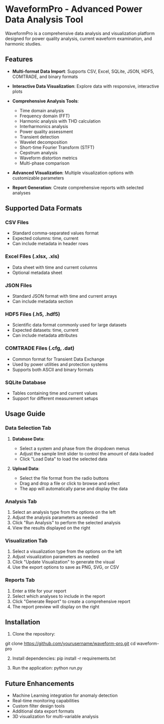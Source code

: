 # WaveformPro - Advanced Power Data Analysis Tool

WaveformPro is a comprehensive data analysis and visualization platform designed for power quality analysis, current waveform examination, and harmonic studies.

## Features

- **Multi-format Data Import**: Supports CSV, Excel, SQLite, JSON, HDF5, COMTRADE, and binary formats
- **Interactive Data Visualization**: Explore data with responsive, interactive plots
- **Comprehensive Analysis Tools**:
  - Time domain analysis
  - Frequency domain (FFT)
  - Harmonic analysis with THD calculation
  - Interharmonics analysis
  - Power quality assessment
  - Transient detection
  - Wavelet decomposition
  - Short-time Fourier Transform (STFT)
  - Cepstrum analysis
  - Waveform distortion metrics
  - Multi-phase comparison

- **Advanced Visualization**: Multiple visualization options with customizable parameters
- **Report Generation**: Create comprehensive reports with selected analyses

## Supported Data Formats

### CSV Files
- Standard comma-separated values format
- Expected columns: time, current
- Can include metadata in header rows

### Excel Files (.xlsx, .xls)
- Data sheet with time and current columns
- Optional metadata sheet

### JSON Files
- Standard JSON format with time and current arrays
- Can include metadata section

### HDF5 Files (.h5, .hdf5)
- Scientific data format commonly used for large datasets
- Expected datasets: time, current
- Can include metadata attributes

### COMTRADE Files (.cfg, .dat)
- Common format for Transient Data Exchange
- Used by power utilities and protection systems
- Supports both ASCII and binary formats

### SQLite Database
- Tables containing time and current values
- Support for different measurement setups

## Usage Guide

### Data Selection Tab

1. **Database Data**:
   - Select a system and phase from the dropdown menus
   - Adjust the sample limit slider to control the amount of data loaded
   - Click "Load Data" to load the selected data

2. **Upload Data**:
   - Select the file format from the radio buttons
   - Drag and drop a file or click to browse and select
   - The app will automatically parse and display the data

### Analysis Tab

1. Select an analysis type from the options on the left
2. Adjust the analysis parameters as needed
3. Click "Run Analysis" to perform the selected analysis
4. View the results displayed on the right

### Visualization Tab

1. Select a visualization type from the options on the left
2. Adjust visualization parameters as needed
3. Click "Update Visualization" to generate the visual
4. Use the export options to save as PNG, SVG, or CSV

### Reports Tab

1. Enter a title for your report
2. Select which analyses to include in the report
3. Click "Generate Report" to create a comprehensive report
4. The report preview will display on the right

## Installation

1. Clone the repository:

git clone https://github.com/yourusername/waveform-pro.git
cd waveform-pro

2. Install dependencies:
pip install -r requirements.txt

3. Run the application:
python run.py

## Future Enhancements

- Machine Learning integration for anomaly detection
- Real-time monitoring capabilities
- Custom filter design tools
- Additional data export formats
- 3D visualization for multi-variable analysis


